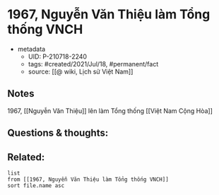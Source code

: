 ---
---

# 1967, Nguyễn Văn Thiệu làm Tổng thống VNCH

- metadata
	- UID: P-210718-2240
	- tags: #created/2021/Jul/18, #permanent/fact 
	- source: [[@ wiki, Lịch sử Việt Nam]]

## Notes
1967, [[Nguyễn Văn Thiệu]] lên làm Tổng thống [[Việt Nam Cộng Hòa]]

## Questions & thoughts:

## Related:
```dataview
list
from [[1967, Nguyễn Văn Thiệu làm Tổng thống VNCH]]
sort file.name asc
```
